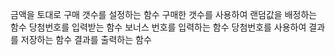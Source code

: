 금액을 토대로 구매 갯수를 설정하는 함수
구매한 갯수를 사용하여 랜덤값을 배정하는 함수
당첨번호를 입력받는 함수
보너스 번호를 입력하는 함수
당첨번호를 사용하여 결과를 저장하는 함수
결과를 출력하는 함수